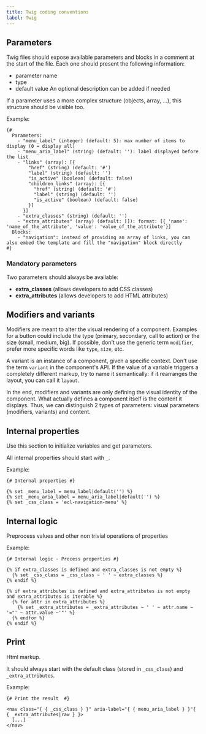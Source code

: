 ```yaml
---
title: Twig coding conventions
label: Twig
---
```


## Parameters

Twig files should expose available parameters and blocks in a comment at the start of the file.
Each one should present the following information:

* parameter name
* type
* default value
  An optional description can be added if needed

If a parameter uses a more complex structure (objects, array, ...), this structure should be visible too.

Example:

```twig
{#
  Parameters:
    - "menu_label" (integer) (default: 5): max number of items to display (0 = display all)
    - "menu_aria_label" (string) (default: ''): label displayed before the list
    - "links" (array): [{
        "href" (string) (default: '#')
        "label" (string) (default: '')
        "is_active" (boolean) (default: false)
        "children_links" (array): [{
          "href" (string) (default: '#')
          "label" (string) (default: '')
          "is_active" (boolean) (default: false)
        }]
      }]
    - "extra_classes" (string) (default: '')
    - "extra_attributes" (array) (default: []): format: [{ 'name': 'name_of_the_attribute', 'value': 'value_of_the_attribute'}]
  Blocks:
    - "navigation": instead of providing an array of links, you can also embed the template and fill the "navigation" block directly
#}
```

### Mandatory parameters

Two parameters should always be available:

* **extra_classes** (allows developers to add CSS classes)
* **extra_attributes** (allows developers to add HTML attributes)

## Modifiers and variants

Modifiers are meant to alter the visual rendering of a component. Examples for a button could include the type (primary, secondary, call to action) or the size (small, medium, big). If possible, don't use the generic term `modifier`, prefer more specific words like `type`, `size`, etc.

A variant is an instance of a component, given a specific context. Don't use the term `variant` in the component's API. If the value of a variable triggers a completely different markup, try to name it semantically: if it rearranges the layout, you can call it `layout`. 

In the end, modifiers and variants are only defining the visual identity of the component. What actually defines a component itself is the content it displays. Thus, we can distinguish 2 types of parameters: visual parameters (modifiers, variants) and content.

## Internal properties

Use this section to initialize variables and get parameters.

All internal properties should start with `_`.

Example:

```twig
{# Internal properties #}

{% set _menu_label = menu_label|default('') %}
{% set _menu_aria_label = menu_aria_label|default('') %}
{% set _css_class = 'ecl-navigation-menu' %}
```

## Internal logic

Preprocess values and other non trivial operations of properties

Example:

```twig
{# Internal logic - Process properties #}

{% if extra_classes is defined and extra_classes is not empty %}
  {% set _css_class = _css_class ~ ' ' ~ extra_classes %}
{% endif %}

{% if extra_attributes is defined and extra_attributes is not empty and extra_attributes is iterable %}
  {% for attr in extra_attributes %}
    {% set _extra_attributes = _extra_attributes ~ ' ' ~ attr.name ~ '="' ~ attr.value ~'"' %}
  {% endfor %}
{% endif %}
```

## Print

Html markup.

It should always start with the default class (stored in `_css_class`) and `_extra_attributes`.

Example:

```twig
{# Print the result  #}

<nav class="{ { _css_class } }" aria-label="{ { menu_aria_label } }"{ { _extra_attributes|raw } }>
  [...]
</nav>
```
